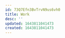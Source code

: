 ```yaml
---
id: 73Q7Efn3BvTrvN9us6vh0
title: Work
desc: ''
updated: 1643811041473
created: 1643811041473
---
```


